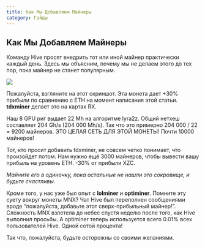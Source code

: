 ```yaml
---
title: Как Мы Добавляем Майнеры
category: Гайды
---
```


## Как Мы Добавляем Майнеры
Команду Hive просят внедрить тот или иной майнер практически каждый день. Здесь мы объясним, почему мы не делаем этого до тех пор, пока майнер не станет популярным.

<img src="http://forum.hiveos.farm/uploads/editor/r6/dyqion5c9r9u.png">

Пожалуйста, взгляните на этот скриншот. Эта монета дает +30% прибыли по сравнению с ETH на момент написания этой статьи. **tdxminer** делает это на картах RX.

Наш 8 GPU риг выдает 22 Mh на алгоритме lyra2z. Общий нетхеш составляет 204 Gh/s (204 000 Mh/s). Так что это примерно 204 000 / 22 = 9200 майнеров. ЭТО ЦЕЛАЯ СЕТЬ ДЛЯ ЭТОЙ МОНЕТЫ! Почти 10000 майнеров!

Тот, кто просит добавить tdxminer, не совсем четко понимает, что произойдет потом. Нам нужно ещё 3000 майнеров, чтобы вывести вашу прибыль на уровень ETH. -30% от прибыли XZC.

_Майните его в одиночку, пока остальные не нашли это сокровище, и будьте счастливы._

Кроме того, у нас уже был опыт с **lolminer** и **optiminer**. Помните эту суету вокруг монеты MNX? Чат Hive был переполнен сообщениями вроде “пожалуйста, добавьте этот сверх-прибыльный майнер!”. Сложность MNX взлетела до небес спустя неделю после того, как Hive выполнил просьбы. А optiminer теперь используется всего 0.01% всех пользователей Hive. Одной сотой процента!

Так что, пожалуйста, будьте осторожны со своими желаниями.
